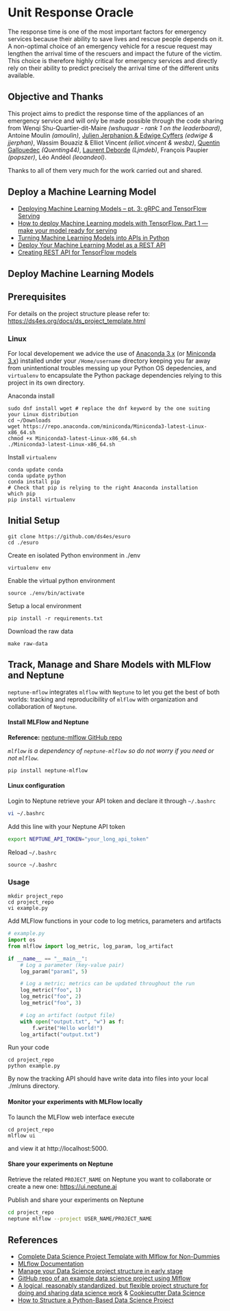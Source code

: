 # Unit Response Oracle

The response time is one of the most important factors for emergency services because their ability to save lives and rescue people depends on it. A non-optimal choice of an emergency vehicle for a rescue request may lengthen the arrival time of the rescuers and impact the future of the victim. This choice is therefore highly critical for emergency services and directly rely on their ability to predict precisely the arrival time of the different units available.


## Objective and Thanks
This project aims to predict the response time of the appliances of an emergency service and will only be made possible through the code sharing from Wenqi Shu-Quartier-dit-Maire _(wshuquar - rank 1 on the leaderboard)_, Antoine Moulin _(amoulin)_, [Julien Jerphanion & Edwige Cyffers](https://gitlab.com/jjerphan/challenge-data-paris-fire-brigade) _(edwige & jjerphan)_, Wassim Bouaziz & Elliot Vincent _(elliot.vincent & wesbz)_, [Quentin Gallouedec](https://github.com/quenting44/predicting_response_times) _(Quenting44)_, [Laurent Deborde](https://github.com/ljmdeb/Pompiers) _(Ljmdeb)_, François Paupier _(popszer)_, Léo Andéol _(leoandeol)_.

Thanks to all of them very much for the work carried out and shared.


## Deploy a Machine Learning Model

* [Deploying Machine Learning Models – pt. 3: gRPC and TensorFlow Serving](https://rubikscode.net/2020/02/24/deploying-machine-learning-models-pt-3-grpc-and-tensorflow-serving/)
* [How to deploy Machine Learning models with TensorFlow. Part 1 — make your model ready for serving](https://towardsdatascience.com/how-to-deploy-machine-learning-models-with-tensorflow-part-1-make-your-model-ready-for-serving-776a14ec3198)
* [Turning Machine Learning Models into APIs in Python](https://www.datacamp.com/community/tutorials/machine-learning-models-api-python)
* [Deploy Your Machine Learning Model as a REST API](https://towardsdatascience.com/deploy-your-machine-learning-model-as-a-rest-api-4fe96bf8ddcc)
* [Creating REST API for TensorFlow models](https://becominghuman.ai/creating-restful-api-to-tensorflow-models-c5c57b692c10)

## Deploy Machine Learning Models 


## Prerequisites

For details on the project structure please refer to: https://ds4es.org/docs/ds_project_template.html

### Linux
For local developement we advice the use of [Anaconda 3.x](https://www.anaconda.com/distribution/) (or [Miniconda 3.x](https://docs.conda.io/en/latest/miniconda.html)) installed under your `/Home/username` directory keeping you far away from unintentional troubles messing up your Python OS depedencies, and `virtualenv` to encapsulate the Python package dependencies relying to this project in its own directory.

Anaconda install
```
sudo dnf install wget # replace the dnf keyword by the one suiting your Linux distribution
cd ~/Downloads 
wget https://repo.anaconda.com/miniconda/Miniconda3-latest-Linux-x86_64.sh
chmod +x Miniconda3-latest-Linux-x86_64.sh
./Miniconda3-latest-Linux-x86_64.sh
```

Install `virtualenv`
```
conda update conda
conda update python
conda install pip
# Check that pip is relying to the right Anaconda installation
which pip 
pip install virtualenv
```

## Initial Setup
```
git clone https://github.com/ds4es/esuro
cd ./esuro
```
Create en isolated Python environment in ./env
```
virtualenv env
```
Enable the virtual python environment
```
source ./env/bin/activate
```
Setup a local environment
```
pip install -r requirements.txt
```
Download the raw data
```
make raw-data
```

## Track, Manage and Share Models with MLFlow and Neptune
`neptune-mflow` integrates `mlflow` with `Neptune` to let you get the best of both worlds: tracking and reproducibility of `mlflow` with organization and collaboration of `Neptune`.

#### Install MLFlow and Neptune 
__Reference:__ [neptune-mlflow GitHub repo](https://github.com/neptune-ai/neptune-mlflow)

_`mlflow` is a dependency of `neptune-mlflow` so do not worry if you need or not `mlflow`._

```
pip install neptune-mlflow
```

#### Linux configuration
Login to Neptune retrieve your API token and declare it through `~/.bashrc`
```bash
vi ~/.bashrc
```
Add this line with your Neptune API token  
```bash
export NEPTUNE_API_TOKEN="your_long_api_token"
```

Reload `~/.bashrc`
```
source ~/.bashrc
```

### Usage

```
mkdir project_repo
cd project_repo
vi example.py
```

Add MLFlow functions in your code to log metrics, parameters and artifacts

```python
# example.py
import os
from mlflow import log_metric, log_param, log_artifact

if __name__ == "__main__":
    # Log a parameter (key-value pair)
    log_param("param1", 5)

    # Log a metric; metrics can be updated throughout the run
    log_metric("foo", 1)
    log_metric("foo", 2)
    log_metric("foo", 3)

    # Log an artifact (output file)
    with open("output.txt", "w") as f:
        f.write("Hello world!")
    log_artifact("output.txt")
```
Run your code
```
cd project_repo
python example.py
```
By now the tracking API should have write data into files into your local ./mlruns directory.

#### Monitor your experiments with MLFlow locally
To launch the MLFlow web interface execute
```
cd project_repo
mlflow ui
```
and view it at http://localhost:5000.

#### Share your experiments on Neptune
Retrieve the related `PROJECT_NAME` on Neptune you want to collaborate or create a new one: https://ui.neptune.ai

Publish and share your experiments on Neptune

```bash
cd project_repo
neptune mlflow --project USER_NAME/PROJECT_NAME
```

## References
* [Complete Data Science Project Template with Mlflow for Non-Dummies](https://towardsdatascience.com/complete-data-science-project-template-with-mlflow-for-non-dummies-d082165559eb)
* [MLflow Documentation](https://www.mlflow.org/docs/latest/index.html)
* [Manage your Data Science project structure in early stage](https://towardsdatascience.com/manage-your-data-science-project-structure-in-early-stage-95f91d4d0600)
* [GitHub repo of an example data science project using Mlflow](https://gitlab.com/jan-teichmann/ml-flow-ds-project)
* [A logical, reasonably standardized, but flexible project structure for doing and sharing data science work](https://drivendata.github.io/cookiecutter-data-science/#data-is-immutable) & [Cookiecutter Data Science](https://drivendata.github.io/cookiecutter-data-science/)
* [How to Structure a Python-Based Data Science Project](https://medium.com/swlh/how-to-structure-a-python-based-data-science-project-a-short-tutorial-for-beginners-7e00bff14f56)